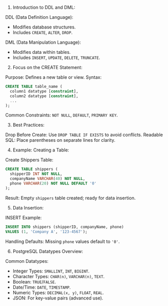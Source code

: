 1. Introduction to DDL and DML:

DDL (Data Definition Language):

- Modifies database structures.
- Includes `CREATE`, `ALTER`, `DROP`.

DML (Data Manipulation Language):

- Modifies data within tables.
- Includes `INSERT`, `UPDATE`, `DELETE`, `TRUNCATE`.

2. Focus on the CREATE Statement:

Purpose: Defines a new table or view.
Syntax:

```sql
CREATE TABLE table_name (
  column1 datatype [constraint],
  column2 datatype [constraint],
  ...
);
```

Common Constraints: `NOT NULL`, `DEFAULT`, `PRIMARY KEY`.

3. Best Practices:

Drop Before Create: Use `DROP TABLE IF EXISTS` to avoid conflicts.
Readable SQL: Place parentheses on separate lines for clarity.

4. Example: Creating a Table:

Create Shippers Table:

```sql
CREATE TABLE shippers (
  shipperID INT NOT NULL,
  companyName VARCHAR(40) NOT NULL,
  phone VARCHAR(20) NOT NULL DEFAULT '0'
);
```

Result: Empty `shippers` table created; ready for data insertion.

5. Data Insertion:

INSERT Example:

```sql
INSERT INTO shippers (shipperID, companyName, phone)
VALUES (1, 'Company A', '123-4567');
```

Handling Defaults: Missing `phone` values default to `'0'`.

6. PostgreSQL Datatypes Overview:

Common Datatypes:

- Integer Types: `SMALLINT`, `INT`, `BIGINT`.
- Character Types: `CHAR(n)`, `VARCHAR(n)`, `TEXT`.
- Boolean: `TRUE`/`FALSE`.
- Date/Time: `DATE`, `TIMESTAMP`.
- Numeric Types: `DECIMAL(x, y)`, `FLOAT`, `REAL`.
- JSON: For key-value pairs (advanced use).
